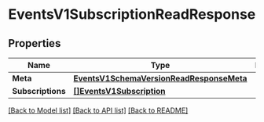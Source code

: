 # EventsV1SubscriptionReadResponse

## Properties

Name | Type | Description | Notes
------------ | ------------- | ------------- | -------------
**Meta** | [**EventsV1SchemaVersionReadResponseMeta**](events_v1_schema_versionReadResponse_meta.md) |  | [optional] 
**Subscriptions** | [**[]EventsV1Subscription**](events.v1.subscription.md) |  | [optional] 

[[Back to Model list]](../README.md#documentation-for-models) [[Back to API list]](../README.md#documentation-for-api-endpoints) [[Back to README]](../README.md)


